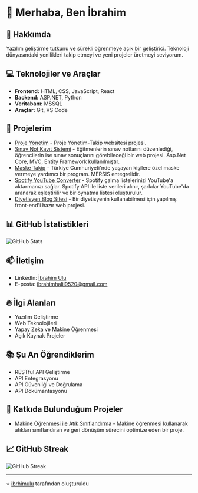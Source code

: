 # 👋 Merhaba, Ben İbrahim

## 🚀 Hakkımda
Yazılım geliştirme tutkunu ve sürekli öğrenmeye açık bir geliştirici. Teknoloji dünyasındaki yenilikleri takip etmeyi ve yeni projeler üretmeyi seviyorum.

## 💻 Teknolojiler ve Araçlar
- **Frontend:** HTML, CSS, JavaScript, React
- **Backend:** ASP.NET, Python
- **Veritabanı:** MSSQL
- **Araçlar:** Git, VS Code

## 🌟 Projelerim
- [Proje Yönetim](https://github.com/ibrhimulu/ProjeYonetim) - Proje Yönetim-Takip websitesi projesi.
- [Sınav Not Kayıt Sistemi](https://github.com/ibrhimulu/Sinav-Not-Kayit-Sistemi) - Eğitmenlerin sınav notlarını düzenlediği, öğrencilerin ise sınav sonuçlarını görebileceği bir web projesi. Asp.Net Core, MVC, Entity Framework kullanılmıştır.
- [Maske Takip](https://github.com/ibrhimulu/Maske-Takip) - Türkiye Cumhuriyeti'nde yaşayan kişilere özel maske vermeye yardımcı bir program. MERSIS entegrelidir.
- [Spotify YouTube Converter](https://github.com/ibrhimulu/Spotify-Youtube-Converter) - Spotify çalma listelerinizi YouTube'a aktarmanızı sağlar. Spotify API ile liste verileri alınır, şarkılar YouTube'da aranarak eşleştirilir ve bir oynatma listesi oluşturulur.
- [Diyetisyen Blog Sitesi](https://github.com/ibrhimulu/Diyetisyen-Blog-Sitesi) - Bir diyetisyenin kullanabilmesi için yapılmış front-end'i hazır web projesi.

## 📊 GitHub İstatistikleri
![GitHub Stats](https://github-readme-stats.vercel.app/api?username=ibrhimulu&show_icons=true&theme=radical)

## 📫 İletişim
- LinkedIn: [İbrahim Ulu](https://www.linkedin.com/in/ibrahimulu/)
- E-posta: ibrahimhalil9520@gmail.com

## 🔥 İlgi Alanları
- Yazılım Geliştirme
- Web Teknolojileri
- Yapay Zeka ve Makine Öğrenmesi
- Açık Kaynak Projeler

## 📚 Şu An Öğrendiklerim
- RESTful API Geliştirme
- API Entegrasyonu
- API Güvenliği ve Doğrulama
- API Dokümantasyonu

## 🤝 Katkıda Bulunduğum Projeler
- [Makine Öğrenmesi ile Atık Sınıflandırma](https://github.com/ibrhimulu/Atik-Siniflandirma) - Makine öğrenmesi kullanarak atıkları sınıflandıran ve geri dönüşüm sürecini optimize eden bir proje.

## 📈 GitHub Streak
![GitHub Streak](https://github-readme-streak-stats.herokuapp.com/?user=ibrhimulu&theme=radical)

---

⭐️ [ibrhimulu](https://github.com/ibrhimulu) tarafından oluşturuldu 
